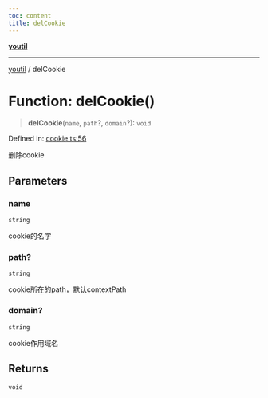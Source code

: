 ```yaml
---
toc: content
title: delCookie
---
```

[**youtil**](../README.md)

***

[youtil](../globals.md) / delCookie

# Function: delCookie()

> **delCookie**(`name`, `path`?, `domain`?): `void`

Defined in: [cookie.ts:56](https://github.com/sxei/youtil/blob/30101427658751f8b43f24d4818a71bdd729822f/src/cookie.ts#L56)

删除cookie

## Parameters

### name

`string`

cookie的名字

### path?

`string`

cookie所在的path，默认contextPath

### domain?

`string`

cookie作用域名

## Returns

`void`
